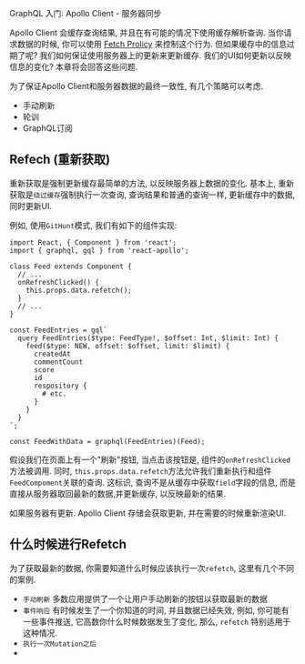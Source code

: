GraphQL 入门: Apollo Client - 服务器同步

Apollo Client 会缓存查询结果, 并且在有可能的情况下使用缓存解析查询. 当你请求数据的时候, 你可以使用 [Fetch Prolicy](http://dev.apollodata.com/react/api-queries.html#graphql-config-options-fetchPolicy) 来控制这个行为. 但如果缓存中的信息过期了呢? 我们如何保证使用服务器上的更新来更新缓存. 我们的UI如何更新以反映信息的变化? 本章将会回答这些问题.

为了保证Apollo Client和服务器数据的最终一致性, 有几个策略可以考虑.

- 手动刷新
- 轮训
- GraphQL订阅


## Refech (重新获取)

重新获取是强制更新缓存最简单的方法, 以反映服务器上数据的变化. 基本上, 重新获取是`绕过缓存`强制执行一次查询, 查询结果和普通的查询一样, 更新缓存中的数据, 同时更新UI.

例如, 使用`GitHunt`模式, 我们有如下的组件实现:

```
import React, { Component } from 'react';
import { graphql, gql } from 'react-apollo';

class Feed extends Component {
  // ...
  onRefreshClicked() {
    this.props.data.refetch();
  }
  // ...
}

const FeedEntries = gql`
  query FeedEntries($type: FeedType!, $offset: Int, $limit: Int) {
    feed($type: NEW, offset: $offset, limit: $limit) {
      createdAt
      commentCount
      score
      id
      respository {
        # etc.
      }
    }
  }
`;

const FeedWithData = graphql(FeedEntries)(Feed);
```

假设我们在页面上有一个"刷新"按钮, 当点击该按钮是, 组件的`onRefreshClicked`方法被调用. 同时, `this.props.data.refetch`方法允许我们重新执行和组件`FeedCompoment`关联的查询. 这标识, 查询不是从缓存中获取`field`字段的信息, 而是直接从服务器取回最新的数据,并更新缓存, 以反映最新的结果.

如果服务器有更新. Apollo Client 存储会获取更新, 并在需要的时候重新渲染UI.

## 什么时候进行Refetch

为了获取最新的数据, 你需要知道什么时候应该执行一次`refetch`, 这里有几个不同的案例.

- `手动刷新` 多数应用提供了一个让用户手动刷新的按钮以获取最新的数据
- `事件响应` 有时候发生了一个你知道的时间, 并且数据已经失效, 例如, 你可能有一些事件推送, 它高数你什么时候数据发生了变化, 那么, `refetch` 特别适用于这种情况.
- `执行一次Mutation之后`
-

